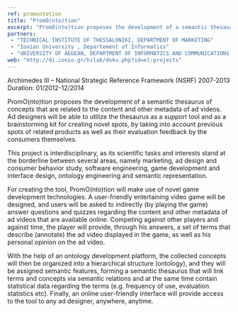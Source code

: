 ```yaml
---
ref: promontotion
title: "PromO(nto)tion"
excerpt: "PromO(nto)tion proposes the development of a semantic thesaurus of concepts that are related to the content and other metadata of ad videos. Ad designers will be able to utilize the thesaurus as a support tool and as a brainstorming kit for creating novel spots, by taking into account previous spots of related products as well as their evaluation feedback by the consumers themselves."
partners:
 - "TECHNICAL INSTITUTE OF THESSALONIKI, DEPARTMENT OF MARKETING"
 - "Ionian University , Departement of Informatics"
 - "UNIVERSITY OF AEGEAN, DEPARTMENT OF INFORMATICS AND COMMUNICATIONS SYSTEMS"
web: "http://di.ionio.gr/hilab/doku.php?id=el:projects"
---
```


Archimedes III – National Strategic Reference Framework (NSRF) 2007-2013 Duration: 01/2012-12/2014

PromO(nto)tion proposes the development of a semantic thesaurus of concepts that are related to the content and other metadata of ad videos. Ad designers will be able to utilize the thesaurus as a support tool and as a brainstorming kit for creating novel spots, by taking into account previous spots of related products as well as their evaluation feedback by the consumers themselves.

This project is interdisciplinary, as its scientific tasks and interests stand at the borderline between several areas, namely marketing, ad design and consumer behavior study, software engineering, game development and interface design, ontology engineering and semantic representation.

For creating the tool, PromO(nto)tion will make use of novel game development technologies. A user-friendly entertaining video game will be designed, and users will be asked to indirectly (by playing the game) answer questions and quizzes regarding the content and other metadata of ad videos that are available online. Competing against other players and against time, the player will provide, through his answers, a set of terms that describe (annotate) the ad video displayed in the game, as well as his personal opinion on the ad video.

With the help of an ontology development platform, the collected concepts will then be organized into a hierarchical structure (ontology), and they will be assigned semantic features, forming a semantic thesaurus that will link terms and concepts via semantic relations and at the same time contain statistical data regarding the terms (e.g. frequency of use, evaluation statistics etc). Finally, an online user-friendly interface will provide access to the tool to any ad designer, anywhere, anytime.
